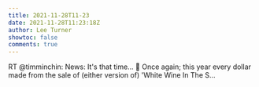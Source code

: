 ```yaml
---
title: 2021-11-28T11-23
date: 2021-11-28T11:23:18Z
author: Lee Turner
showtoc: false
comments: true
---
```


RT @timminchin: News: It's that time... 🎄
Once again; this year every dollar made from the sale of (either version of) 'White Wine In The S…


